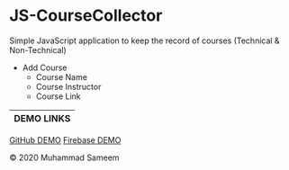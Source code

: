 # JS-CourseCollector
Simple JavaScript application to keep the record of courses (Technical & Non-Technical)

- Add Course
  - Course Name
  - Course Instructor
  - Course Link


| DEMO LINKS |
| ----------- |
[GitHub DEMO](https://sameem420.github.io/JS-CourseCollector/)
[Firebase DEMO](https://sameem420.github.io/JS-CourseCollector/)



&copy; 2020 Muhammad Sameem

